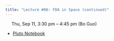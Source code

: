 ```yaml
---
title: "Lecture #06: FDA in Space (continued)"
---
```


&nbsp;&nbsp;&nbsp;&nbsp;&nbsp;Thu, Sep 11, 3:30 pm – 4:45 pm (Bo Guo)

- [Pluto Notebook](../assets/pluto_notebooks/Lec6_fda_space_continued.html)